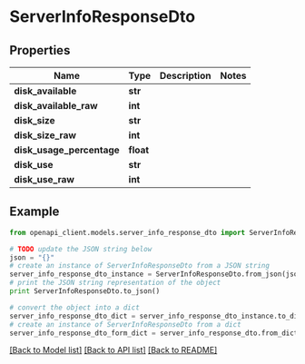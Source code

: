 # ServerInfoResponseDto


## Properties
Name | Type | Description | Notes
------------ | ------------- | ------------- | -------------
**disk_available** | **str** |  | 
**disk_available_raw** | **int** |  | 
**disk_size** | **str** |  | 
**disk_size_raw** | **int** |  | 
**disk_usage_percentage** | **float** |  | 
**disk_use** | **str** |  | 
**disk_use_raw** | **int** |  | 

## Example

```python
from openapi_client.models.server_info_response_dto import ServerInfoResponseDto

# TODO update the JSON string below
json = "{}"
# create an instance of ServerInfoResponseDto from a JSON string
server_info_response_dto_instance = ServerInfoResponseDto.from_json(json)
# print the JSON string representation of the object
print ServerInfoResponseDto.to_json()

# convert the object into a dict
server_info_response_dto_dict = server_info_response_dto_instance.to_dict()
# create an instance of ServerInfoResponseDto from a dict
server_info_response_dto_form_dict = server_info_response_dto.from_dict(server_info_response_dto_dict)
```
[[Back to Model list]](../README.md#documentation-for-models) [[Back to API list]](../README.md#documentation-for-api-endpoints) [[Back to README]](../README.md)


